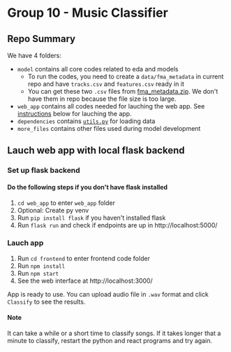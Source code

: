 # Group 10 - Music Classifier
## Repo Summary

We have 4 folders: 
- `model` contains all core codes related to eda and models
  - To run the codes, you need to create a `data/fma_metadata` in current repo and have `tracks.csv` and `features.csv` ready in it
  - You can get these two `.csv` files from [fma_metadata.zip](https://os.unil.cloud.switch.ch/fma/fma_metadata.zip). We don't have them in repo because the file size is too large.
- `web_app` contains all codes needed for lauching the web app. See [instructions](https://github.com/royyi/group10-music-classifier#lauch-web-app-with-local-flask-backend) below for lauching the app.
- `dependencies` contains [`utils.py`](https://github.com/mdeff/fma/blob/master/utils.py) for loading data
- `more_files` contains other files used during model development

## Lauch web app with local flask backend
### Set up flask backend
#### Do the following steps if you don't have flask installed
1. `cd web_app` to enter `web_app` folder
2. Optional: Create py venv
3. Run `pip install flask` if you haven't installed flask
4. Run `flask run` and check if endpoints are up in http://localhost:5000/

### Lauch app
1. Run `cd frontend` to enter frontend code folder
2. Run `npm install`
3. Run `npm start`
4. See the web interface at http://localhost:3000/

App is ready to use. You can upload audio file in `.wav` format and click `Classify` to see the results.

#### Note
It can take a while or a short
time to classify songs. If it takes longer
that a minute to classify, restart the python and
react programs and try again.
